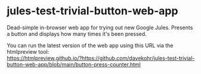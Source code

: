 # jules-test-trivial-button-web-app
Dead-simple in-browser web app for trying out new Google Jules. Presents a button and displays how many times it's been pressed.

You can run the latest version of the web app using this URL via the htmlpreview tool:<br>
    https://htmlpreview.github.io/?https://github.com/davekohr/jules-test-trivial-button-web-app/blob/main/button-press-counter.html
